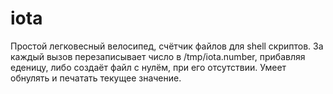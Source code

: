 # iota

Простой легковесный велосипед, счётчик файлов для shell скриптов.
За каждый вызов перезаписывает число в /tmp/iota.number, прибавляя еденицу, либо создаёт файл с нулём, при его отсутствии. Умеет обнулять и печатать текущее значение.
